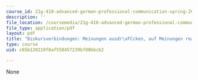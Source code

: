 ```yaml
---
course_id: 21g-410-advanced-german-professional-communication-spring-2017
description: ''
file_location: /coursemedia/21g-410-advanced-german-professional-communication-spring-2017/c65b120219f8af558457239bf08bbcb2_21G_410s17_W02_M03.pdf
file_type: application/pdf
layout: pdf
title: "Diskursverbindungen: Meinungen ausdr\xFCcken, auf Meinungen reagieren"
type: course
uid: c65b120219f8af558457239bf08bbcb2

---
```

None
